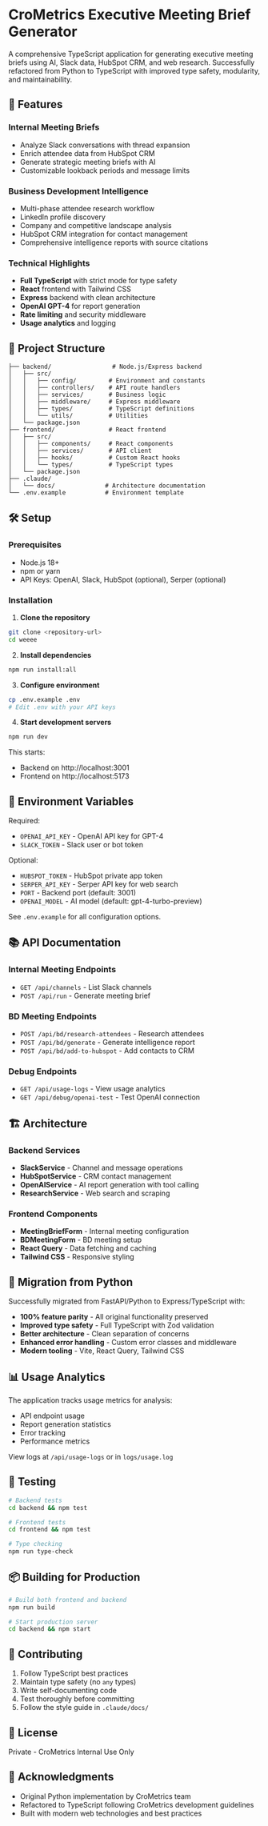 # CroMetrics Executive Meeting Brief Generator

A comprehensive TypeScript application for generating executive meeting briefs using AI, Slack data, HubSpot CRM, and web research. Successfully refactored from Python to TypeScript with improved type safety, modularity, and maintainability.

## 🚀 Features

### Internal Meeting Briefs
- Analyze Slack conversations with thread expansion
- Enrich attendee data from HubSpot CRM
- Generate strategic meeting briefs with AI
- Customizable lookback periods and message limits

### Business Development Intelligence
- Multi-phase attendee research workflow
- LinkedIn profile discovery
- Company and competitive landscape analysis
- HubSpot CRM integration for contact management
- Comprehensive intelligence reports with source citations

### Technical Highlights
- **Full TypeScript** with strict mode for type safety
- **React** frontend with Tailwind CSS
- **Express** backend with clean architecture
- **OpenAI GPT-4** for report generation
- **Rate limiting** and security middleware
- **Usage analytics** and logging

## 📁 Project Structure

```
├── backend/                 # Node.js/Express backend
│   ├── src/
│   │   ├── config/         # Environment and constants
│   │   ├── controllers/    # API route handlers
│   │   ├── services/       # Business logic
│   │   ├── middleware/     # Express middleware
│   │   ├── types/          # TypeScript definitions
│   │   └── utils/          # Utilities
│   └── package.json
├── frontend/               # React frontend
│   ├── src/
│   │   ├── components/     # React components
│   │   ├── services/       # API client
│   │   ├── hooks/          # Custom React hooks
│   │   └── types/          # TypeScript types
│   └── package.json
├── .claude/
│   └── docs/              # Architecture documentation
└── .env.example           # Environment template
```

## 🛠️ Setup

### Prerequisites
- Node.js 18+
- npm or yarn
- API Keys: OpenAI, Slack, HubSpot (optional), Serper (optional)

### Installation

1. **Clone the repository**
```bash
git clone <repository-url>
cd weeee
```

2. **Install dependencies**
```bash
npm run install:all
```

3. **Configure environment**
```bash
cp .env.example .env
# Edit .env with your API keys
```

4. **Start development servers**
```bash
npm run dev
```

This starts:
- Backend on http://localhost:3001
- Frontend on http://localhost:5173

## 🔑 Environment Variables

Required:
- `OPENAI_API_KEY` - OpenAI API key for GPT-4
- `SLACK_TOKEN` - Slack user or bot token

Optional:
- `HUBSPOT_TOKEN` - HubSpot private app token
- `SERPER_API_KEY` - Serper API key for web search
- `PORT` - Backend port (default: 3001)
- `OPENAI_MODEL` - AI model (default: gpt-4-turbo-preview)

See `.env.example` for all configuration options.

## 📚 API Documentation

### Internal Meeting Endpoints
- `GET /api/channels` - List Slack channels
- `POST /api/run` - Generate meeting brief

### BD Meeting Endpoints
- `POST /api/bd/research-attendees` - Research attendees
- `POST /api/bd/generate` - Generate intelligence report
- `POST /api/bd/add-to-hubspot` - Add contacts to CRM

### Debug Endpoints
- `GET /api/usage-logs` - View usage analytics
- `GET /api/debug/openai-test` - Test OpenAI connection

## 🏗️ Architecture

### Backend Services
- **SlackService** - Channel and message operations
- **HubSpotService** - CRM contact management
- **OpenAIService** - AI report generation with tool calling
- **ResearchService** - Web search and scraping

### Frontend Components
- **MeetingBriefForm** - Internal meeting configuration
- **BDMeetingForm** - BD meeting setup
- **React Query** - Data fetching and caching
- **Tailwind CSS** - Responsive styling

## 🔄 Migration from Python

Successfully migrated from FastAPI/Python to Express/TypeScript with:
- **100% feature parity** - All original functionality preserved
- **Improved type safety** - Full TypeScript with Zod validation
- **Better architecture** - Clean separation of concerns
- **Enhanced error handling** - Custom error classes and middleware
- **Modern tooling** - Vite, React Query, Tailwind CSS

## 📊 Usage Analytics

The application tracks usage metrics for analysis:
- API endpoint usage
- Report generation statistics
- Error tracking
- Performance metrics

View logs at `/api/usage-logs` or in `logs/usage.log`

## 🧪 Testing

```bash
# Backend tests
cd backend && npm test

# Frontend tests
cd frontend && npm test

# Type checking
npm run type-check
```

## 📦 Building for Production

```bash
# Build both frontend and backend
npm run build

# Start production server
cd backend && npm start
```

## 🤝 Contributing

1. Follow TypeScript best practices
2. Maintain type safety (no `any` types)
3. Write self-documenting code
4. Test thoroughly before committing
5. Follow the style guide in `.claude/docs/`

## 📄 License

Private - CroMetrics Internal Use Only

## 🙏 Acknowledgments

- Original Python implementation by CroMetrics team
- Refactored to TypeScript following CroMetrics development guidelines
- Built with modern web technologies and best practices